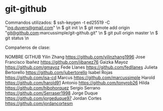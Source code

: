# git-github

Commandos utilizados:
$ ssh-keygen -t ed25519 -C "ing.duvers@gmail.com" \n
$ git init \n
$ git remote add origin "git@github.com:marcussimple/git-github.git" \n
$ git pull origin master \n
$ git status \n

Compañeros de clase:


NOMBRE			GITHUB
Yilin Zhang		https://github.com/yilinzhang1996
Jose Francisco Ibañez	https://github.com/jibanez76
Gaizka Mayoz		https://github.com/gmayoz
Fede Llanes		https://github.com/fedllanes
Julieta Bertorello	https://github.com/jubertorello
Isabel Rojas		https://github.com/isa-cd
Marcus			https://github.com/marcussimple
Harold			https://github.com/harold91
Antonio			https://github.com/tonyrob26
Hilda			https://github.com/hibohorquez
Sergio Serrano		https://github.com/Serraser1998
Jorge Duque		https://github.com/jorgeduque97
Jordan Cortes		https://github.com/jordancortesm


